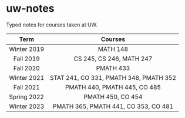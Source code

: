 # uw-notes
Typed notes for courses taken at UW.

|     Term    |                 Courses                |
|:-----------:|:--------------------------------------:|
| Winter 2019 |                MATH 148                |
|  Fall 2019  |        CS 245, CS 246, MATH 247        |
|  Fall 2020  |                PMATH 433               |
| Winter 2021 | STAT 241, CO 331, PMATH 348, PMATH 352 |
|  Fall 2021  |      PMATH 440, PMATH 445, CO 485      |
| Spring 2022 |           PMATH 450, CO 454            |
| Winter 2023 |  PMATH 365, PMATH 441, CO 353, CO 481  |